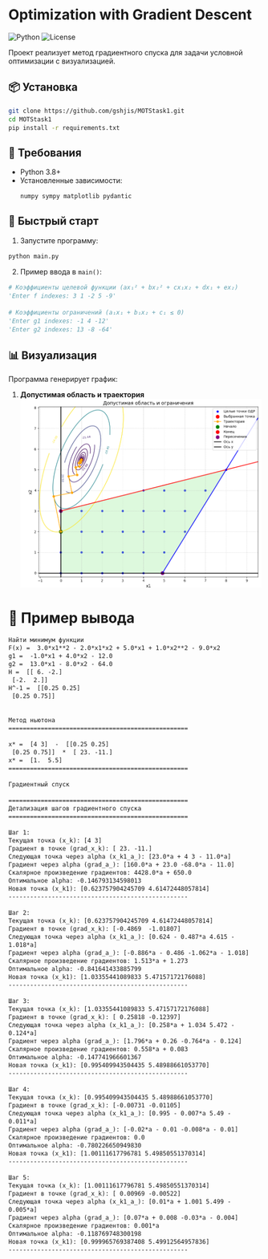 # Optimization with Gradient Descent

![Python](https://img.shields.io/badge/Python-3.8+-blue.svg)
![License](https://img.shields.io/badge/License-MIT-green.svg)

Проект реализует метод градиентного спуска для задачи условной оптимизации с визуализацией.

## 📦 Установка

```bash
git clone https://github.com/gshjis/MOTStask1.git
cd MOTStask1
pip install -r requirements.txt
```

## 📝 Требования
- Python 3.8+
- Установленные зависимости:
  ```bash
  numpy sympy matplotlib pydantic
  ```

## 🚀 Быстрый старт
1. Запустите программу:
```bash
python main.py
```

2. Пример ввода в `main()`:
```python
# Коэффициенты целевой функции (ax₁² + bx₂² + cx₁x₂ + dx₁ + ex₂)
'Enter f indexes: 3 1 -2 5 -9'  

# Коэффициенты ограничений (a₁x₁ + b₁x₂ + c₁ ≤ 0)
'Enter g1 indexes: -1 4 -12'
'Enter g2 indexes: 13 -8 -64'
```

## 📊 Визуализация
Программа генерирует график:

1. **Допустимая область и траектория**
   ![Feasible Region](./example.png)


# 📄 Пример вывода
```text
Найти минимум функции
F(x) =  3.0*x1**2 - 2.0*x1*x2 + 5.0*x1 + 1.0*x2**2 - 9.0*x2
g1 =  -1.0*x1 + 4.0*x2 - 12.0
g2 =  13.0*x1 - 8.0*x2 - 64.0
H =  [[ 6. -2.]
 [-2.  2.]]
H^-1 =  [[0.25 0.25]
 [0.25 0.75]]


Метод ньютона
==================================================

x* =  [4 3]  -  [[0.25 0.25]
 [0.25 0.75]]  *  [ 23. -11.]
x* =  [1.  5.5]
==================================================

Градиентный спуск

==================================================
Детализация шагов градиентного спуска
==================================================

Шаг 1:
Текущая точка (x_k): [4 3]
Градиент в точке (grad_x_k): [ 23. -11.]
Следующая точка через alpha (x_k1_a_): [23.0*a + 4 3 - 11.0*a]
Градиент через alpha (grad_a_): [160.0*a + 23.0 -68.0*a - 11.0]
Скалярное произведение градиентов: 4428.0*a + 650.0
Оптимальное alpha: -0.146793134598013
Новая точка (x_k1): [0.623757904245709 4.61472448057814]
--------------------------------------------------

Шаг 2:
Текущая точка (x_k): [0.623757904245709 4.61472448057814]
Градиент в точке (grad_x_k): [-0.4869  -1.01807]
Следующая точка через alpha (x_k1_a_): [0.624 - 0.487*a 4.615 - 1.018*a]
Градиент через alpha (grad_a_): [-0.886*a - 0.486 -1.062*a - 1.018]
Скалярное произведение градиентов: 1.513*a + 1.273
Оптимальное alpha: -0.841641433885799
Новая точка (x_k1): [1.03355441089833 5.47157172176088]
--------------------------------------------------

Шаг 3:
Текущая точка (x_k): [1.03355441089833 5.47157172176088]
Градиент в точке (grad_x_k): [ 0.25818 -0.12397]
Следующая точка через alpha (x_k1_a_): [0.258*a + 1.034 5.472 - 0.124*a]
Градиент через alpha (grad_a_): [1.796*a + 0.26 -0.764*a - 0.124]
Скалярное произведение градиентов: 0.558*a + 0.083
Оптимальное alpha: -0.147741966601367
Новая точка (x_k1): [0.995409943504435 5.48988661053770]
--------------------------------------------------

Шаг 4:
Текущая точка (x_k): [0.995409943504435 5.48988661053770]
Градиент в точке (grad_x_k): [-0.00731 -0.01105]
Следующая точка через alpha (x_k1_a_): [0.995 - 0.007*a 5.49 - 0.011*a]
Градиент через alpha (grad_a_): [-0.02*a - 0.01 -0.008*a - 0.01]
Скалярное произведение градиентов: 0.0
Оптимальное alpha: -0.780226650949830
Новая точка (x_k1): [1.00111617796781 5.49850551370314]
--------------------------------------------------

Шаг 5:
Текущая точка (x_k): [1.00111617796781 5.49850551370314]
Градиент в точке (grad_x_k): [ 0.00969 -0.00522]
Следующая точка через alpha (x_k1_a_): [0.01*a + 1.001 5.499 - 0.005*a]
Градиент через alpha (grad_a_): [0.07*a + 0.008 -0.03*a - 0.004]
Скалярное произведение градиентов: 0.001*a
Оптимальное alpha: -0.118769748300198
Новая точка (x_k1): [0.999965769387408 5.49912564957836]
--------------------------------------------------
```

